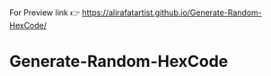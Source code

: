 For Preview link 👉
https://alirafatartist.github.io/Generate-Random-HexCode/

# Generate-Random-HexCode
